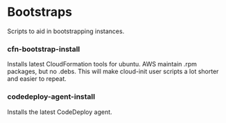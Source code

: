 # Bootstraps

Scripts to aid in bootstrapping instances.

### cfn-bootstrap-install
Installs latest CloudFormation tools for ubuntu. AWS maintain .rpm packages, but no .debs. This will make cloud-init user scripts a lot shorter and easier to repeat.

### codedeploy-agent-install
Installs the latest CodeDeploy agent.

